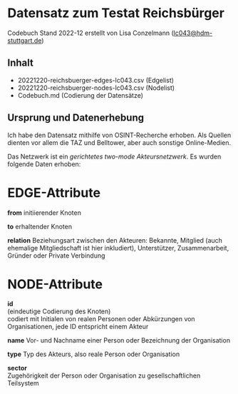 # Datensatz zum Testat Reichsbürger #
Codebuch Stand 2022-12
erstellt von Lisa Conzelmann (lc043@hdm-stuttgart.de)

## Inhalt
- 20221220-reichsbuerger-edges-lc043.csv (Edgelist)
- 20221220-reichsbuerger-nodes-lc043.csv (Nodelist)
- Codebuch.md (Codierung der Datensätze)

## Ursprung und Datenerhebung
Ich habe den Datensatz mithilfe von OSINT-Recherche erhoben. Als Quellen dienten vor allem die TAZ und Belltower, aber auch sonstige Online-Medien.

Das Netzwerk ist ein *gerichtetes two-mode Akteursnetzwerk*. Es wurden folgende Daten erhoben:

# EDGE-Attribute

**from**
initiierender Knoten

**to**
erhaltender Knoten

**relation**
Beziehungsart zwischen den Akteuren: Bekannte, Mitglied (auch ehemalige Mitgliedschaft ist hier inkludiert), Unterstützer, Zusammenarbeit, Gründer oder Private Verbindung

# NODE-Attribute  
  
**id**  
(eindeutige Codierung des Knoten)   
codiert mit Initialen von realen Personen oder Abkürzungen von Organisationen, jede ID entspricht einem Akteur

**name**
Vor- und Nachname einer Person oder Bezeichnung der Organisation

**type**
Typ des Akteurs, also reale Person oder Organisation

**sector**    
Zugehörigkeit der Person oder Organisation zu gesellschaftlichen Teilsystem

